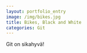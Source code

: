 ```yaml
---
layout: portfolio_entry
image: /img/bikes.jpg
title: Bikes, Black and White
categories: Git
---
```

Git on sikahyvä!